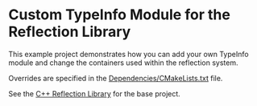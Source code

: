 # Custom TypeInfo Module for the Reflection Library
This example project demonstrates how you can add your own TypeInfo module and change the containers used within the reflection system.

Overrides are specified in the [Dependencies/CMakeLists.txt](https://github.com/entropy-software-io/custom-reflection/blob/main/Dependencies/CMakeLists.txt) file.

See the [C++ Reflection Library](https://github.com/entropy-software-io/reflection) for the base project.

